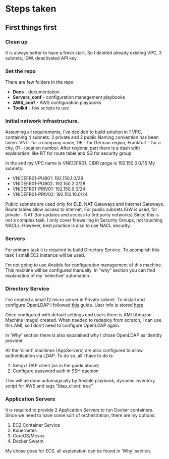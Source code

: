 # Steps taken

## First things first

### Clean up

It is always better to have a fresh start.
So I deleted already existing VPC, 3 subnets, IGW, deactivated API key

### Set the repo

There are few folders in the repo
* **Docs** - documentation
* **Servers_conf** - configuration management playbooks
* **AWS_conf** - AWS configuration playbooks
* **Toolkit** - few scripts to use

### Initial network infrastructure.

Assuming all requirements, i've decided to build solution in 1 VPC, containing 4 subnets: 2 private and 2 public
Naming convention has been taken. VNI - for a company name, DE - for German region, Frankfurt - for a city, 01 - location number. After regional part there is a dash with explanation: like RT for route table and SG for security group

In the end my VPC name is VNIDEFR01. CIDR range is 192.150.0.0/16
My subnets:
* VNIDEFR01-PUB01:  192.150.1.0/28
* VNIDEFR01-PUB02:  192.150.2.0/28
* VNIDEFR01-PRIV01: 192.150.9.0/24
* VNIDEFR01-PRIV02: 192.150.10.0/24

Public subnets are used only for ELB, NAT Gateways and Internet Gateways.
Route tables allow access to internet. For public subnets IGW is used, for private - NAT (for updates and access to 3rd party networks)
Since this is not a complex task, I only cover firewalling in Security Groups, not touching NACLs.
However, best practice is also to use NACL security.


### Servers

For primary task it is required to build Directory Service.
To acomplish this task 1 small EC2 instance will be used.

I'm not going to use Ansible for configuration management of this machine. This machine will be configured manually. In "why" section you can find explanation of my 'selective' automation.


### Directory Service

I've created a small t2.micro server in Private subnet.
To install and configure OpenLDAP I followed [this](http://www.itskarma.wtf/openldap-on-ec2/) guide.
User info is stored [here](https://github.com/ThomasSt0rm/VNI/blob/master/Docs/Users.md)

Once configured with default settings end users there is AMI (Amazon Machine Image) created. When needed to redeploy from scratch, I can use this AMI, so I don't need to configure OpenLDAP again.

In 'Why' section there is also expalained why I chose OpenLDAP as identity provider.

All the 'client' machines (AppServers) are also configured to allow authentication via LDAP.
To do so, all I have to do is:
1. Setup LDAP client (as in the guide above)
2. Configure password auth in SSH daemon

This will be done automagically by Ansible playbook, dynamic inventory script for AWS and tags "ldap_client: true"

### Application Servers

It is required to provide 2 Application Servers to run Docker containers.
Since we need to have some sort of orchestration, there are my options:
1. EC2 Container Service
2. Kubernetes
3. CoreOS/Mesos
4. Docker Swarm

My chose goes for ECS, all explanation can be found in 'Why' section.